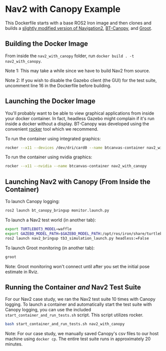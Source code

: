 # Nav2 with Canopy Example

This Dockerfile starts with a base ROS2 Iron image and then clones and builds a [slightly modified version of Navigation2](https://github.com/RobotCodeLab/navigation2/tree/galactic), [BT-Canopy](https://github.com/RobotCodeLab/BT-Canopy), and [Groot](https://github.com/BehaviorTree/Groot).

## Building the Docker Image

From inside the `nav2_with_canopy` folder, run `docker build . -t nav2_with_canopy`.

Note 1: This may take a while since we have to build Nav2 from source.

Note 2: If you wish to disable the Gazebo client (the GUI) for the test suite, uncomment line 16 in the Dockerfile before building.

## Launching the Docker Image

You'll probably want to be able to view graphical applications from inside your docker container. In fact, headless Gazebo might complain if it's run inside a docker without a display. BT-Canopy was developed using the convenient [rocker](https://github.com/osrf/rocker) tool which we recommend.

To run the container using integrated graphics:

```bash
rocker --x11 --devices /dev/dri/card0 --name btcanvas-container nav2_with_canopy`
```

To run the container using nvidia graphics:

```bash
rocker --x11 --nvidia --name btcanvas-container nav2_with_canopy
```

## Launching Nav2 with Canopy (From Inside the Container)

To launch Canopy logging:

```bash
ros2 launch bt_canopy_bringup monitor.launch.py
```

To launch a Nav2 test world (in another tab):

```bash
export TURTLEBOT3_MODEL=waffle
export GAZEBO_MODEL_PATH=$GAZEBO_MODEL_PATH:/opt/ros/iron/share/turtlebot3_gazebo/models
ros2 launch nav2_bringup tb3_simulation_launch.py headless:=False
```

To launch Groot monitoring (in another tab):

```bash
groot
```

Note: Groot monitoring won't connect until after you set the initial pose estimate in Rviz.

## Running the Container *and* Nav2 Test Suite

For our Nav2 case study, we ran the Nav2 test suite 10 times with Canopy logging. To launch a container and automatically start the test suite with Canopy logging, you can use the included `start_container_and_run_tests.sh` script. This script utilizes rocker.

```bash
bash start_container_and_run_tests.sh nav2_with_canopy
```

Note: For our case study, we manually saved Canopy's csv files to our host machine using `docker cp`. The entire test suite runs in approximately 20 minutes.
